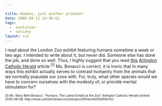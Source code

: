 ```yaml
---

title: Humans, just another primate?
date: 2005-09-12 14:30:52
tags:
  -  evolution
  -  society
layout: rut
---
```


<p>I read about the London Zoo exhibit featuring humans sometime a week or two ago.  I intended to write about it, but never did.  Someone else has done the job, and done so well.  Thus, I highly suggest that you read <a href="http://www.catholicherald.com/bonacci/05mb/mb050908.htm">this</a> <a href="http://www.catholicherald.com/">Arlington Catholic Herald</a> article.<sup>[1]</sup> Ms. Bonacci is correct, it is ironic that in many ways this exhibit actually serves to contrast humanity from the animals that we normally populate our zoos with. For, truly, what other species would we have to concern ourselves with the modesty of, or provide mental stimulation for?</p>  <font size="-2"> [1] Ms. Mary Beth Bonacci. "Humans: The Latest Exhibit at the Zoo" Arlington Catholic Herald (online) 2005-09-08. http://www.catholicherald.com/bonacci/05mb/mb050908.htm </font>

